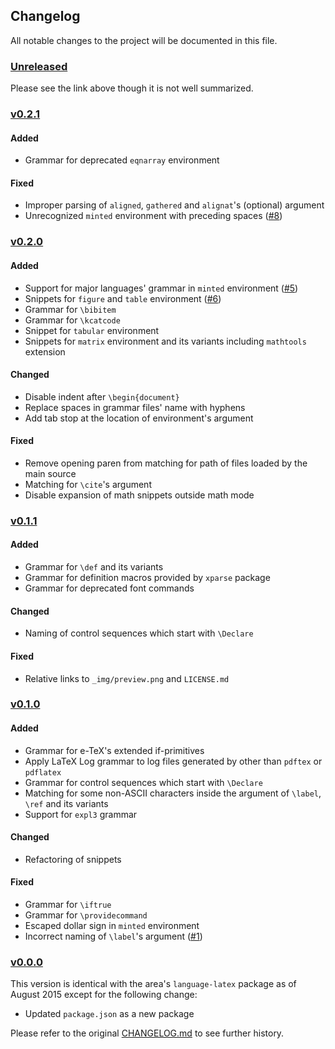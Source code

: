 Changelog
---
All notable changes to the project will be documented in this file.

### [Unreleased](https://github.com/yudai-nkt/language-tex/compare/v0.2.1...master)
Please see the link above though it is not well summarized.

### [v0.2.1](https://github.com/yudai-nkt/language-tex/compare/v0.2.0...v0.2.1)
#### Added
- Grammar for deprecated `eqnarray` environment

#### Fixed
- Improper parsing of `aligned`, `gathered` and `alignat`'s (optional) argument
- Unrecognized `minted` environment with preceding spaces ([#8](https://github.com/yudai-nkt/language-tex/pull/8))

### [v0.2.0](https://github.com/yudai-nkt/language-tex/compare/v0.1.1...v0.2.0)
#### Added
- Support for major languages' grammar in `minted` environment ([#5](https://github.com/yudai-nkt/language-tex/pull/5))
- Snippets for `figure` and `table` environment ([#6](https://github.com/yudai-nkt/language-tex/pull/6))
- Grammar for `\bibitem`
- Grammar for `\kcatcode`
- Snippet for `tabular` environment
- Snippets for `matrix` environment and its variants including `mathtools` extension

#### Changed
- Disable indent after `\begin{document}`
- Replace spaces in grammar files' name with hyphens
- Add tab stop at the location of environment's argument

#### Fixed
- Remove opening paren from matching for path of files loaded by the main source
- Matching for `\cite`'s argument
- Disable expansion of math snippets outside math mode

### [v0.1.1](https://github.com/yudai-nkt/language-tex/compare/v0.1.0...v0.1.1)
#### Added
- Grammar for `\def` and its variants
- Grammar for definition macros provided by `xparse` package
- Grammar for deprecated font commands

#### Changed
- Naming of control sequences which start with `\Declare`

#### Fixed
- Relative links to `_img/preview.png` and `LICENSE.md`

### [v0.1.0](https://github.com/yudai-nkt/language-tex/compare/v0.0.0...v0.1.0)
#### Added
- Grammar for e-TeX's extended if-primitives
- Apply LaTeX Log grammar to log files generated by other than `pdftex` or `pdflatex`
- Grammar for control sequences which start with `\Declare`
- Matching for some non-ASCII characters inside the argument of `\label`, `\ref` and its variants
- Support for `expl3` grammar

#### Changed
- Refactoring of snippets

#### Fixed
- Grammar for `\iftrue`
- Grammar for `\providecommand`
- Escaped dollar sign in `minted` environment
- Incorrect naming of `\label`'s argument ([#1](https://github.com/yudai-nkt/language-tex/pull/1))

### [v0.0.0](https://github.com/yudai-nkt/language-tex/releases/tag/v0.0.0)
This version is identical with the area's `language-latex` package as of August 2015 except for the following change:

- Updated `package.json` as a new package

Please refer to the original [CHANGELOG.md](https://github.com/area/language-latex/blob/38c445d9bfe5abaa1703d01f95a7090726e1339e/CHANGELOG.md) to see further history.
